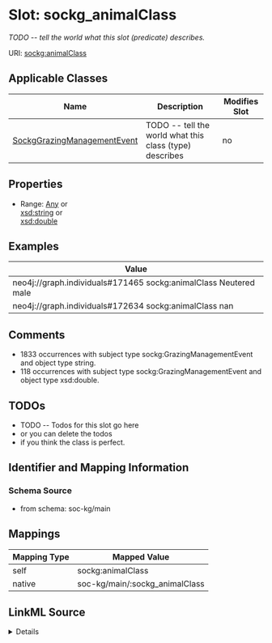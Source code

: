 

# Slot: sockg_animalClass


_TODO -- tell the world what this slot (predicate) describes._





URI: [sockg:animalClass](http://www.semanticweb.org/sockg/ontologies/2024/0/soil-carbon-ontology/animalClass)



<!-- no inheritance hierarchy -->





## Applicable Classes

| Name | Description | Modifies Slot |
| --- | --- | --- |
| [SockgGrazingManagementEvent](../classes/SockgGrazingManagementEvent.md) | TODO -- tell the world what this class (type) describes |  no  |







## Properties

* Range: [Any](../classes/Any.md)&nbsp;or&nbsp;<br />[xsd:string](http://www.w3.org/2001/XMLSchema#string)&nbsp;or&nbsp;<br />[xsd:double](http://www.w3.org/2001/XMLSchema#double)






## Examples

| Value |
| --- |
| neo4j://graph.individuals#171465 sockg:animalClass Neutered male |
| neo4j://graph.individuals#172634 sockg:animalClass nan |

## Comments

* 1833 occurrences with subject type sockg:GrazingManagementEvent and object type string.
* 118 occurrences with subject type sockg:GrazingManagementEvent and object type xsd:double.

## TODOs

* TODO -- Todos for this slot go here
* or you can delete the todos
* if you think the class is perfect.

## Identifier and Mapping Information







### Schema Source


* from schema: soc-kg/main




## Mappings

| Mapping Type | Mapped Value |
| ---  | ---  |
| self | sockg:animalClass |
| native | soc-kg/main/:sockg_animalClass |




## LinkML Source

<details>
```yaml
name: sockg_animalClass
description: TODO -- tell the world what this slot (predicate) describes.
todos:
- TODO -- Todos for this slot go here
- or you can delete the todos
- if you think the class is perfect.
comments:
- 1833 occurrences with subject type sockg:GrazingManagementEvent and object type
  string.
- 118 occurrences with subject type sockg:GrazingManagementEvent and object type xsd:double.
examples:
- value: neo4j://graph.individuals#171465 sockg:animalClass Neutered male
- value: neo4j://graph.individuals#172634 sockg:animalClass nan
from_schema: soc-kg/main
rank: 1000
slot_uri: sockg:animalClass
alias: sockg_animalClass
domain_of:
- sockg_GrazingManagementEvent
range: Any
any_of:
- range: string
- range: double

```
</details>